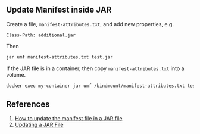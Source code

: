 ## Update Manifest inside JAR

Create a file, `manifest-attributes.txt`, and add new properties, e.g.

```
Class-Path: additional.jar
```

Then

```bash
jar umf manifest-attributes.txt test.jar
```

If the JAR file is in a container, then copy `manifest-attributes.txt` into a volume.

```bash
docker exec my-container jar umf /bindmount/manifest-attributes.txt test.jar
```

## References

1. [How to update the manifest file in a JAR file](https://nexaweb.jira.com/wiki/spaces/DevCenter/pages/110493703/How+to+update+the+manifest+file+in+a+JAR+file)
1. [Updating a JAR File](https://docs.oracle.com/javase/tutorial/deployment/jar/update.html)
